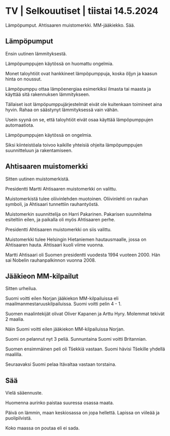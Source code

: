 # TV \| Selkouutiset \| tiistai 14.5.2024

Lämpöpumput. Ahtisaaren muistomerkki. MM-jääkiekko. Sää.

## Lämpöpumput

Ensin uutinen lämmityksestä.

Lämpöpumppujen käytössä on huomattu ongelmia.

Monet taloyhtiöt ovat hankkineet lämpöpumppuja, koska öljyn ja kaasun hinta on noussut.

Lämpöpumppu ottaa lämpöenergiaa esimerkiksi ilmasta tai maasta ja käyttää sitä rakennuksen lämmitykseen.

Tällaiset isot lämpöpumppujärjestelmät eivät ole kuitenkaan toimineet aina hyvin. Rahaa on säästynyt lämmityksessä vain vähän.

Usein syynä on se, että taloyhtiöt eivät osaa käyttää lämpöpumppujen automaatiota.

Lämpöpumppujen käytössä on ongelmia.

Siksi kiinteistöala toivoo kaikille yhteisiä ohjeita lämpöpumppujen suunnitteluun ja rakentamiseen.

## Ahtisaaren muistomerkki

Sitten uutinen muistomerkistä.

Presidentti Martti Ahtisaaren muistomerkki on valittu.

Muistomerkistä tulee oliivinlehden muotoinen. Oliivinlehti on rauhan symboli, ja Ahtisaari tunnettiin rauhantyöstä.

Muistomerkin suunnittelija on Harri Pakarinen. Pakarisen suunnitelma esiteltiin eilen, ja paikalla oli myös Ahtisaaren perhe.

Presidentti Ahtisaaren muistomerkki on siis valittu.

Muistomerkki tulee Helsingin Hietaniemen hautausmaalle, jossa on Ahtisaaren hauta. Ahtisaari kuoli viime vuonna.

Martti Ahtisaari oli Suomen presidentti vuodesta 1994 vuoteen 2000. Hän sai Nobelin rauhanpalkinnon vuonna 2008.

## Jääkieon MM-kilpailut

Sitten urheilua.

Suomi voitti eilen Norjan jääkiekon MM-kilpailuissa eli maailmanmestaruuskilpailuissa. Suomi voitti pelin 4 - 1.

Suomen maalintekijät olivat Oliver Kapanen ja Arttu Hyry. Molemmat tekivät 2 maalia.

Näin Suomi voitti eilen jääkiekon MM-kilpailuissa Norjan.

Suomi on pelannut nyt 3 peliä. Sunnuntaina Suomi voitti Britannian.

Suomen ensimmäinen peli oli Tšekkiä vastaan. Suomi hävisi Tšekille yhdellä maalilla.

Seuraavaksi Suomi pelaa Itävaltaa vastaan torstaina.

## Sää

Vielä sääennuste.

Huomenna aurinko paistaa suuressa osassa maata.

Päivä on lämmin, maan keskiosassa on jopa hellettä. Lapissa on viileää ja puolipilvistä.

Koko maassa on poutaa eli ei sada.

